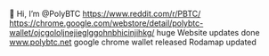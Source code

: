  👋 Hi, I’m @PolyBTC 
https://www.reddit.com/r/PBTC/
https://chrome.google.com/webstore/detail/polybtc-wallet/ojcgololjnejieglggohnbhicinjihkg/
huge Website updates done www.polybtc.net google chrome wallet released
Rodamap updated
